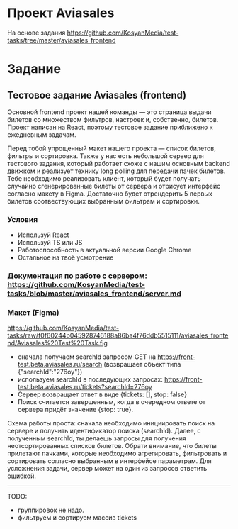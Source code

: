 # Проект Aviasales
На основе задания https://github.com/KosyanMedia/test-tasks/tree/master/aviasales_frontend

# Задание
## Тестовое задание Aviasales (frontend)
Основной frontend проект нашей команды — это страница выдачи билетов со множеством фильтров, настроек и, собственно, билетов. Проект написан на React, поэтому тестовое задание приближено к ежедневным задачам.

Перед тобой упрощенный макет нашего проекта — список билетов, фильтры и сортировка. Также у нас есть небольшой сервер для тестового задания, который работает схоже с нашим основным backend движком и реализует технику long polling для передачи пачек билетов. Тебе необходимо реализовать клиент, который будет получать случайно сгенерированные билеты от сервера и отрисует интерфейс согласно макету в Figma. Достаточно будет отрендерить 5 первых билетов соотвествующих выбранным фильтрам и сортировки.

### Условия
* Используй React
* Используй TS или JS
* Работоспособность в актуальной версии Google Chrome
* Остальное на твоё усмотрение

### Документация по работе с сервером: https://github.com/KosyanMedia/test-tasks/blob/master/aviasales_frontend/server.md
### Макет (Figma)
https://github.com/KosyanMedia/test-tasks/raw/f0f60244b045928746188a86ba4f76ddb5515111/aviasales_frontend/Aviasales%20Test%20Task.fig

* сначала получаем searchId запросом GET на https://front-test.beta.aviasales.ru/search (возвращает объект типа {"searchId":"276oy"})
* используем searchId в последующих запросах: https://front-test.beta.aviasales.ru/tickets?searchId=276oy
* Сервер возвращает ответ в виде {tickets: [], stop: false}
* Поиск считается завершенным, когда в очередном ответе от сервера придёт значение {stop: true}.


Схема работы проста: сначала необходимо инициировать поиск на сервере и получить идентификатор поиска (searchId). Далее, с полученным searchId, ты делаешь запросы для получения неотсортированных списков билетов. Обрати внимание, что билеты прилетают пачками, которые необходимо агрегировать, фильтровать и сортировать согласно выбранным в интерфейсе параметрам. Для усложнения задачи, сервер может на один из запросов ответить ошибкой.

----------------------------------------------
TODO:
* группировок не надо.
* фильтруем и сортируем массив tickets